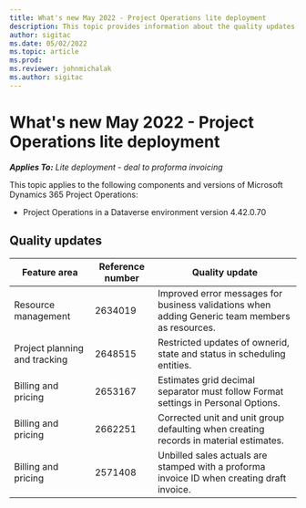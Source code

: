 ```yaml
---
title: What's new May 2022 - Project Operations lite deployment
description: This topic provides information about the quality updates that are available in the May 2022 release of Microsoft Dynamics 365 Project Operations lite deployment.
author: sigitac
ms.date: 05/02/2022
ms.topic: article
ms.prod:
ms.reviewer: johnmichalak 
ms.author: sigitac
---
```


# What's new May 2022 - Project Operations lite deployment

_**Applies To:** Lite deployment - deal to proforma invoicing_

This topic applies to the following components and versions of Microsoft Dynamics 365 Project Operations:

- Project Operations in a Dataverse environment version 4.42.0.70

## Quality updates

| Feature area | Reference number | Quality update |
| --- | --- | --- |
| Resource management | 2634019 | Improved error messages for business validations when adding Generic team members as resources. |
| Project planning and tracking | 2648515 | Restricted updates of ownerid, state and status in scheduling entities. |
| Billing and pricing | 2653167 | Estimates grid decimal separator must follow Format settings in Personal Options. |
| Billing and pricing| 2662251 | Corrected unit and unit group defaulting when creating records in material estimates. |
| Billing and pricing| 2571408 | Unbilled sales actuals are stamped with a proforma invoice ID when creating draft invoice. |
